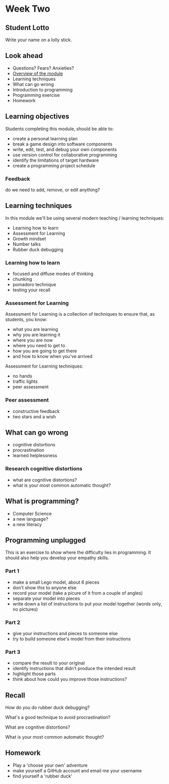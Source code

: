 # Week Two

## Student Lotto

Write your name on a lolly stick.

## Look ahead

* Questions? Fears? Anxieties?
* [Overview of the module](ModuleInformation)
* Learning techniques 
* What can go wrong
* Introduction to programming
* Programming exercise
* Homework

## Learning objectives

Students completing this module, should be able to:

* create a personal learning plan
* break a game design into software components
* write, edit, test, and debug your own components
* use version control for collaborative programming
* identify the limitations of target hardware
* create a programming project schedule

### Feedback

do we need to add, remove, or edit anything?

## Learning techniques

In this module we'll be using several modern teaching / learning techniques:

* Learning how to learn
* Assessment for Learning
* Growth mindset
* Number talks
* Rubber duck debugging

### Learning how to learn

* focused and diffuse modes of thinking
* chunking
* pomadoro technique
* testing your recall

### Assessment for Learning

Assessment for Learning is a collection of techniques to ensure that, as students, you know:

* what you are learning
* why you are learning it
* where you are now
* where you need to get to
* how you are going to get there
* and how to know when you've arrived

Assessment for Learning techniques:

* no hands
* traffic lights
* peer assessment

### Peer assessment

* constructive feedback
* two stars and a wish

## What can go wrong

* cognitive distortions
* procrastination
* learned helplessness

### Research cognitive distortions
* what are cognitive distortions?
* what is your most common automatic thought?

## What is programming?

* Computer Science
* a new language?
* a new literacy

## Programming unplugged

This is an exercise to show where the difficulty lies in programming. It should also help you develop your empathy skills.

### Part 1
* make a small Lego model, about 6 pieces
* don't show this to anyone else
* record your model (take a picure of it from a couple of angles)
* separate your model into pieces
* write down a list of instructions to put your model together (words only, no pictures)

### Part 2
* give your instructions and pieces to someone else
* try to build someone else's model from their instructions

### Part 3
* compare the result to your original
* identify instructions that didn't produce the intended result
* highlight those parts
* think about how could you improve those instructions?

## Recall

How do you do rubber duck debugging?

What's a good technique to avoid procrastination?

What are cognitive distortions?

What is your most common automatic thought?

## Homework

* Play a 'choose your own' adventure
* make yourself a GitHub account and email me your username
* find yourself a 'rubber duck'
